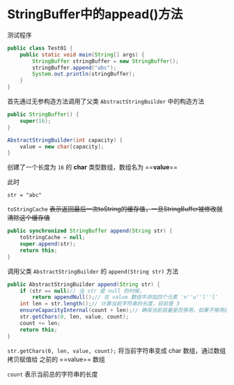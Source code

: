 # StringBuffer中的appead()方法

测试程序

```java
public class Test01 {
    public static void main(String[] args) {
        StringBuffer stringBuffer = new StringBuffer();
        stringBuffer.append("abc");
        System.out.println(stringBuffer);
    }
}
```



首先通过无参构造方法调用了父类 `AbstractStringBuilder` 中的构造方法

```java
public StringBuffer() {
    super(16);
}

AbstractStringBuilder(int capacity) {
    value = new char[capacity];
}
```

创建了一个长度为 `16` 的 **char** 类型数组，数组名为 ==**value**==



此时 

`str = "abc"`

 `toStringCache` ~~表示返回最后一次toString的缓存值，一旦StringBuffer被修改就清除这个缓存值~~

```java
public synchronized StringBuffer append(String str) {
    toStringCache = null;
    super.append(str);
    return this;
}
```

调用父类 `AbstractStringBuilder` 的 `append(String str)` 方法

```java
public AbstractStringBuilder append(String str) {
    if (str == null)// 当 str 是 null 的时候，
        return appendNull();// 在 value 数组中添加四个元素 'n''u''l''l'
    int len = str.length();// 计算当前字符串的长度，目前是 3
    ensureCapacityInternal(count + len);// 确保当前容量是否够用，如果不够用回进行数组扩容
    str.getChars(0, len, value, count);
    count += len;
    return this;
}
```

`str.getChars(0, len, value, count);` 将当前字符串变成 char 数组，通过数组拷贝赋值给 之前的 ==value== 数组

`count` 表示当前总的字符串的长度

